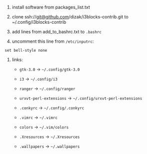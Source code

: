 1. install software from packages_list.txt

1. clone ssh://git@github.com/dizak/i3blocks-contrib.git to ~/.config/i3blocks-contrib

1. add lines from add_to_bashrc.txt to ```.bashrc```

1. uncomment this line from ```/etc/inputrc```:

```set bell-style none```



1. links:

    - ```gtk-3.0``` -> ```~/.config/gtk-3.0```

    - ```i3``` -> ```~/.config/i3```

    - ```ranger``` -> ```~/.config/ranger```

    - ```urxvt-perl-extensions``` -> ```~/.config/urxvt-perl-extensions```

    - ```.conkyrc``` -> ```~/.config/.conkyrc```

    - ```.vimrc``` -> ```~/.vimrc```

    - ```colors``` -> ```~/.vim/colors```
    
    - ```.Xresources``` -> ```~/.Xresources```

    - ```.wallpapers``` -> ```~/.wallpapers```
